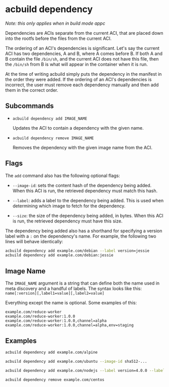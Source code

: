 # acbuild dependency

_Note: this only applies when in build mode appc_

Dependencies are ACIs separate from the current ACI, that are placed down into
the rootfs before the files from the current ACI.

The ordering of an ACI's dependencies is significant. Let's say the current ACI
has two dependencies, A and B, where A comes before B. If both A and B contain
the file `/bin/sh`, and the current ACI does not have this file, then the
`/bin/sh` from B is what will appear in the container when it is run.

At the time of writing acbuild simply puts the dependency in the manifest in
the order they were added. If the ordering of an ACI's dependencies is
incorrect, the user must remove each dependency manually and then add them in
the correct order.

## Subcommands

* `acbuild dependency add IMAGE_NAME`

  Updates the ACI to contain a dependency with the given name.

* `acbuild dependency remove IMAGE_NAME`

  Removes the dependency with the given image name from the ACI.

## Flags

The `add` command also has the following optional flags:

- `--image-id`: sets the content hash of the dependency being added. When this
  ACI is run, the retrieved dependency must match this hash.

- `--label`: adds a label to the dependency being added. This is used when
  determining which image to fetch for the dependency.

- `--size`: the size of the dependency being added, in bytes. When this ACI is
  run, the retrieved dependency must have this size.

The dependency being added also has a shorthand for specifying a version label
with a `:` on the dependency's name. For example, the following two lines will
behave identically:

```bash
acbuild dependency add example.com/debian --label version=jessie
acbuild dependency add example.com/debian:jessie
```

## Image Name

The `IMAGE_NAME` argument is a string that can define both the name used in
meta discovery and a handful of labels. The syntax looks like this:
`name[:version][,label1=value][,label2=value]`

Everything except the name is optional. Some examples of this:

```
example.com/reduce-worker
example.com/reduce-worker:1.0.0
example.com/reduce-worker:1.0.0,channel=alpha
example.com/reduce-worker:1.0.0,channel=alpha,env=staging
```

## Examples

```bash
acbuild dependency add example.com/alpine

acbuild dependency add example.com/ubuntu --image-id sha512-...

acbuild dependency add example.com/nodejs --label version=4.0.0 --label arch=noarch

acbuild dependency remove example.com/centos
```
